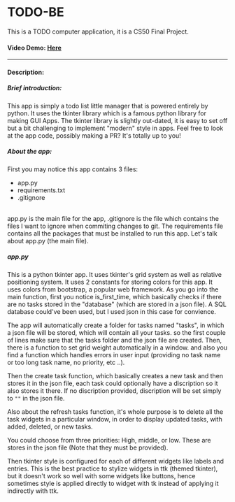 # TODO-BE
This is a TODO computer application, it is a CS50 Final Project.
#### Video Demo: [Here](https://www.youtube.com/)

---

#### Description:
##### Brief introduction:
This app is simply a todo list little manager that is powered entirely by python.
It uses the tkinter library which is a famous python library for making GUI Apps.
The tkinter library is slightly out-dated, it is easy to set off but a bit challenging to implement "modern" style in apps.
Feel free to look at the app code, possibly making a PR? It's totally up to you!
##### About the app:
First you may notice this app contains 3 files:
- app.py
- requirements.txt
- .gitignore
<br>
app.py is the main file for the app, .gitignore is the file which contains the files I want to ignore when commiting changes to git. The requirements file contains all the packages that must be installed to run this app. Let's talk about app.py (the main file).

##### app.py
This is a python tkinter app. It uses tkinter's grid system as well as relative positioning system.
It uses 2 constants for storing colors for this app. It uses colors from bootstrap, a popular web framework.
As you go into the main function, first you notice is_first_time, which basically checks if there are no tasks stored in the "database" (which are stored in a json file). A SQL database could've been used, but I used json in this case for convience.

The app will automatically create a folder for tasks named "tasks", in which a json file will be stored, which will contain all your tasks. so the first couple of lines make sure that the tasks folder and the json file are created.
Then, there is a function to set grid weight automatically in a window. and also you find a function which handles errors in user input (providing no task name or too long task name, no priority, etc ..).

Then the create task function, which basically creates a new task and then stores it in the json file, each task could optionally have a discription so it also stores it there. If no discription provided, discription will be set simply to `""` in the json file.

Also about the refresh tasks function, it's whole purpose is to delete all the task widgets in a particular window, in order to display updated tasks, with added, deleted, or new tasks.

You could choose from three priorities: High, middle, or low. These are stores in the json file (Note that they must be provided).

Then tkinter style is configured for each of different widgets like labels and entries. This is the best practice to stylize widgets in ttk (themed tkinter), but it doesn't work so well with some widgets like buttons, hence sometimes style is applied directly to widget with tk instead of applying it indirectly with ttk.

